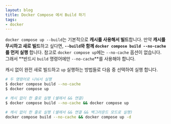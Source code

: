 ```yaml
---
layout: blog
title: Docker Compose 에서 Build 하기
tags:
- docker
---
```


`docker compose up --build`는 기본적으로 **캐시를 사용해서 빌드**합니다. 만약 **캐시를 무시하고 새로 빌드**하고 싶다면, **`--build`와 함께 `docker compose build --no-cache`를 먼저 실행** 합니다. 참고로 `docker compose up`에는 `--no-cache` 옵션이 없습니다. 그래서 **반드시 `build` 명령어에만 `--no-cache`**를 사용해야 합니다.

캐시 없이 완전 새로 빌드하고 `up` 실행하는 방법들로 다음 중 선택하여 실행 합니다.

```bash
# 두 명령어로 나눠서 실행
$ docker compose build --no-cache
$ docker compose up

# 캐시 없이 한 줄로 실행 (쉘에서 && 연결)
$ docker compose build --no-cache && docker compose up

# 캐시 없이 한 줄로 실행 (쉘에서 && 연결 && 백그라운드 모드로 실행)
docker compose build --no-cache && docker compose up -d
```
